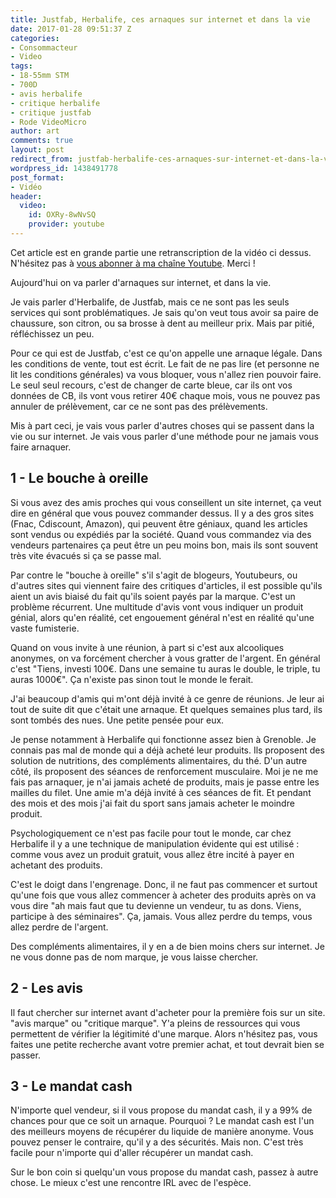 ```yaml
---
title: Justfab, Herbalife, ces arnaques sur internet et dans la vie
date: 2017-01-28 09:51:37 Z
categories:
- Consommacteur
- Video
tags:
- 18-55mm STM
- 700D
- avis herbalife
- critique herbalife
- critique justfab
- Rode VideoMicro
author: art
comments: true
layout: post
redirect_from: justfab-herbalife-ces-arnaques-sur-internet-et-dans-la-vie/
wordpress_id: 1438491778
post_format:
- Vidéo
header:
  video:
    id: OXRy-8wNvSQ
    provider: youtube
---
```


Cet article est en grande partie une retranscription de la vidéo ci dessus. N'hésitez pas à [vous abonner à ma chaîne Youtube](https://www.youtube.com/user/lacostearthur?sub_confirmation=1). Merci !
<!-- more -->

Aujourd'hui on va parler d'arnaques sur internet, et dans la vie.

Je vais parler d'Herbalife, de Justfab, mais ce ne sont pas les seuls services qui sont problématiques. Je sais qu'on veut tous avoir sa paire de chaussure, son citron, ou sa brosse à dent au meilleur prix. Mais par pitié, réfléchissez un peu.

Pour ce qui est de Justfab, c'est ce qu'on appelle une arnaque légale. Dans les conditions de vente, tout est écrit. Le fait de ne pas lire (et personne ne lit les conditions générales) va vous bloquer, vous n'allez rien pouvoir faire. Le seul seul recours, c'est de changer de carte bleue, car ils ont vos données de CB, ils vont vous retirer 40€ chaque mois, vous ne pouvez pas annuler de prélèvement, car ce ne sont pas des prélèvements.

Mis à part ceci, je vais vous parler d'autres choses qui se passent dans la vie ou sur internet. Je vais vous parler d'une méthode pour ne jamais vous faire arnaquer.



## 1 - Le bouche à oreille



Si vous avez des amis proches qui vous conseillent un site internet, ça veut dire en général que vous pouvez commander dessus. Il y a des gros sites (Fnac, Cdiscount, Amazon), qui peuvent être géniaux, quand les articles sont vendus ou expédiés par la société. Quand vous commandez via des vendeurs partenaires ça peut être un peu moins bon, mais ils sont souvent très vite évacués si ça se passe mal.

Par contre le "bouche à oreille" s'il s'agit de blogeurs, Youtubeurs, ou d'autres sites qui viennent faire des critiques d'articles, il est possible qu'ils aient un avis biaisé du fait qu'ils soient payés par la marque. C'est un problème récurrent. Une multitude d'avis vont vous indiquer un produit génial, alors qu'en réalité, cet engouement général n'est en réalité qu'une vaste fumisterie.

Quand on vous invite à une réunion, à part si c'est aux alcooliques anonymes, on va forcément chercher à vous gratter de l'argent. En général c'est "Tiens, investi 100€. Dans une semaine tu auras le double, le triple, tu auras 1000€". Ça n'existe pas sinon tout le monde le ferait.

J'ai beaucoup d'amis qui m'ont déjà invité à ce genre de réunions. Je leur ai tout de suite dit que c'était une arnaque. Et quelques semaines plus tard, ils sont tombés des nues. Une petite pensée pour eux.

Je pense notamment à Herbalife qui fonctionne assez bien à Grenoble. Je connais pas mal de monde qui a déjà acheté leur produits. Ils proposent des solution de nutritions, des compléments alimentaires, du thé. D'un autre côté, ils proposent des séances de renforcement musculaire. Moi je ne me fais pas arnaquer, je n'ai jamais acheté de produits, mais je passe entre les mailles du filet. Une amie m'a déjà invité à ces séances de fit. Et pendant des mois et des mois j'ai fait du sport sans jamais acheter le moindre produit.

Psychologiquement ce n'est pas facile pour tout le monde, car chez Herbalife il y a une technique de manipulation évidente qui est utilisé : comme vous avez un produit gratuit, vous allez être incité à payer en achetant des produits.

C'est le doigt dans l'engrenage. Donc, il ne faut pas commencer et surtout qu'une fois que vous allez commencer à acheter des produits après on va vous dire "ah mais faut que tu devienne un vendeur, tu as dons. Viens, participe à des séminaires". Ça, jamais. Vous allez perdre du temps, vous allez perdre de l'argent.

Des compléments alimentaires, il y en a de bien moins chers sur internet. Je ne vous donne pas de nom marque, je vous laisse chercher.



## 2 - Les avis



Il faut chercher sur internet avant d'acheter pour la première fois sur un site. "avis marque" ou "critique marque". Y'a pleins de ressources qui vous permettent de vérifier la légitimité d'une marque. Alors n'hésitez pas, vous faites une petite recherche avant votre premier achat, et tout devrait bien se passer.



## 3 - Le mandat cash



N'importe quel vendeur, si il vous propose du mandat cash, il y a 99% de chances pour que ce soit un arnaque. Pourquoi ? Le mandat cash est l'un des meilleurs moyens de récupérer du liquide de manière anonyme. Vous pouvez penser le contraire, qu'il y a des sécurités. Mais non. C'est très facile pour n'importe qui d'aller récupérer un mandat cash.

Sur le bon coin si quelqu'un vous propose du mandat cash, passez à autre chose. Le mieux c'est une rencontre IRL avec de l'espèce.
